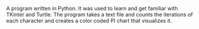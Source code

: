 
A program written in Python. It was used to learn and get familiar with TKinter and Turtle. The program takes a text file and counts the iterations of each character and creates a color coded PI chart that visualizes it.
